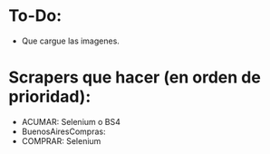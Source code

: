 # To-Do:

- Que cargue las imagenes. 

# Scrapers que hacer (en orden de prioridad):
- ACUMAR: Selenium o BS4
- BuenosAiresCompras:
- COMPRAR: Selenium
 

